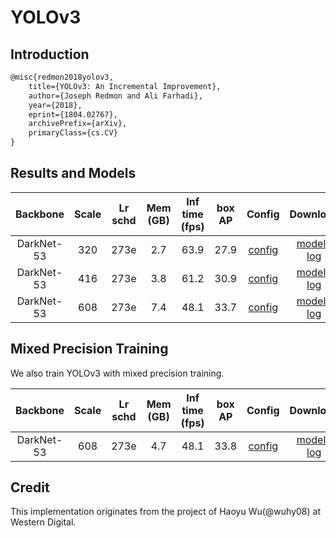 # YOLOv3

## Introduction

<!-- [ALGORITHM] -->

```latex
@misc{redmon2018yolov3,
    title={YOLOv3: An Incremental Improvement},
    author={Joseph Redmon and Ali Farhadi},
    year={2018},
    eprint={1804.02767},
    archivePrefix={arXiv},
    primaryClass={cs.CV}
}
```

## Results and Models

|    Backbone     |  Scale  | Lr schd | Mem (GB) | Inf time (fps) | box AP | Config | Download  |
| :-------------: | :-----: | :-----: | :------: | :------------: | :----: | :------: | :--------: |
|   DarkNet-53    |   320   |   273e  |   2.7    |      63.9      |  27.9  | [config](https://github.com/open-mmlab/mmdetection/tree/master/configs/yolo/yolov3_d53_320_273e_coco.py) | [model](http://download.openmmlab.com/mmdetection/v2.0/yolo/yolov3_d53_320_273e_coco/yolov3_d53_320_273e_coco-421362b6.pth) &#124; [log](http://download.openmmlab.com/mmdetection/v2.0/yolo/yolov3_d53_320_273e_coco/yolov3_d53_320_273e_coco-20200819_172101.log.json) |
|   DarkNet-53    |   416   |   273e  |   3.8    |      61.2      |  30.9  | [config](https://github.com/open-mmlab/mmdetection/tree/master/configs/yolo/yolov3_d53_mstrain-416_273e_coco.py) | [model](http://download.openmmlab.com/mmdetection/v2.0/yolo/yolov3_d53_mstrain-416_273e_coco/yolov3_d53_mstrain-416_273e_coco-2b60fcd9.pth) &#124; [log](http://download.openmmlab.com/mmdetection/v2.0/yolo/yolov3_d53_mstrain-416_273e_coco/yolov3_d53_mstrain-416_273e_coco-20200819_173424.log.json) |
|   DarkNet-53    |   608   |   273e  |   7.4    |      48.1      |  33.7  | [config](https://github.com/open-mmlab/mmdetection/tree/master/configs/yolo/yolov3_d53_mstrain-608_273e_coco.py) | [model](http://download.openmmlab.com/mmdetection/v2.0/yolo/yolov3_d53_mstrain-608_273e_coco/yolov3_d53_mstrain-608_273e_coco_20210518_115020-a2c3acb8.pth) &#124; [log](http://download.openmmlab.com/mmdetection/v2.0/yolo/yolov3_d53_mstrain-608_273e_coco/yolov3_d53_mstrain-608_273e_coco_20210518_115020.log.json) |

## Mixed Precision Training

We also train YOLOv3 with mixed precision training.

|    Backbone     |  Scale  | Lr schd | Mem (GB) | Inf time (fps) | box AP | Config | Download  |
| :-------------: | :-----: | :-----: | :------: | :------------: | :----: | :------: | :--------: |
|   DarkNet-53    |   608   |   273e  |   4.7    |      48.1      |  33.8  | [config](https://github.com/open-mmlab/mmdetection/tree/master/configs/yolo/yolov3_d53_fp16_mstrain-608_273e_coco.py) | [model](http://download.openmmlab.com/mmdetection/v2.0/yolo/yolov3_d53_fp16_mstrain-608_273e_coco/yolov3_d53_fp16_mstrain-608_273e_coco_20210517_213542-4bc34944.pth) &#124; [log](http://download.openmmlab.com/mmdetection/v2.0/yolo/yolov3_d53_fp16_mstrain-608_273e_coco/yolov3_d53_fp16_mstrain-608_273e_coco_20210517_213542.log.json) |

## Credit

This implementation originates from the project of Haoyu Wu(@wuhy08) at Western Digital.
